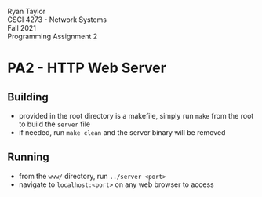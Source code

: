 Ryan Taylor  
CSCI 4273 - Network Systems  
Fall 2021  
Programming Assignment 2  

# PA2 - HTTP Web Server

## Building
- provided in the root directory is a makefile, simply run ```make``` from the root to build the ```server``` file
- if needed, run ```make clean``` and the server binary will be removed

## Running
- from the ```www/``` directory, run ```../server <port>```
- navigate to ```localhost:<port>``` on any web browser to access 